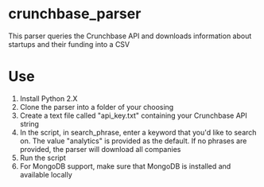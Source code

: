 crunchbase_parser
=================

This parser queries the Crunchbase API and downloads information about startups and their funding into a CSV

Use
=
<ol>
<li>Install Python 2.X
<li>Clone the parser into a folder of your choosing
<li>Create a text file called "api_key.txt" containing your Crunchbase API string
<li>In the script, in search_phrase, enter a keyword that you'd like to search on. The value "analytics" is provided as the default. If no phrases are provided, the parser will download all companies
<li>Run the script
<li>For MongoDB support, make sure that MongoDB is installed and available locally
</ol>
